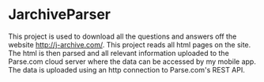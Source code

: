 # JarchiveParser
This project is used to download all the questions and answers off the website http://j-archive.com/. This project reads all
html pages on the site. The html is then parsed and all relevant information uploaded to the Parse.com cloud server where the data can be accessed by my mobile app. The data is uploaded using an http connection to Parse.com's REST API.
